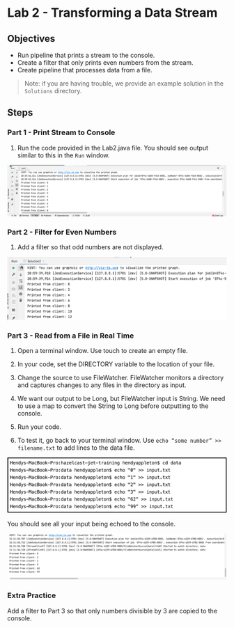 # Lab 2 - Transforming a Data Stream
## Objectives

* Run pipeline that prints a stream to the console.
* Create a filter that only prints even numbers from the stream.
* Create pipeline that processes data from a file.

> Note: if you are having trouble, we provide an example solution in the `Solutions` directory. 

## Steps

### Part 1 - Print Stream to Console

1. Run the code provided in the Lab2.java file. You should see output similar to this in the `Run` window. 

![Lab 2 Step 1 output](images/Lab2Step1.png)

### Part 2 - Filter for Even Numbers

1. Add a filter so that odd numbers are not displayed.

![Lab 2 Step 2 output](images/Lab2Step2.png)

### Part 3 - Read from a File in Real Time

1. Open a terminal window. Use touch to create an empty file. 

2. In your code, set the DIRECTORY variable to the location of your file.

3. Change the source to use FileWatcher. FileWatcher monitors a directory and captures changes to any files in the directory as input. 

4. We want our output to be Long, but FileWatcher input is String. We need to use a map to convert the String to Long before outputting to the console. 

5. Run your code.

6. To test it, go back to your terminal window. Use `echo “some number” >> filename.txt` to add lines to the data file. 

![Input](images/Lab2Part3input.png)

You should see all your input being echoed to the console.

![Output](images/Lab2Part3Output.png)

 ### Extra Practice

 Add a filter to Part 3 so that only numbers divisible by 3 are copied to the console.